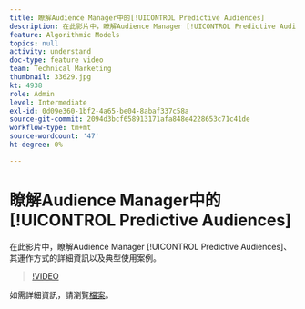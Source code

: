 ```yaml
---
title: 瞭解Audience Manager中的[!UICONTROL Predictive Audiences]
description: 在此影片中，瞭解Audience Manager [!UICONTROL Predictive Audiences]、其運作方式的詳細資訊以及典型使用案例。
feature: Algorithmic Models
topics: null
activity: understand
doc-type: feature video
team: Technical Marketing
thumbnail: 33629.jpg
kt: 4938
role: Admin
level: Intermediate
exl-id: 0d09e360-1bf2-4a65-be04-8abaf337c58a
source-git-commit: 2094d3bcf658913171afa848e4228653c71c41de
workflow-type: tm+mt
source-wordcount: '47'
ht-degree: 0%

---
```


# 瞭解Audience Manager中的[!UICONTROL Predictive Audiences]

在此影片中，瞭解Audience Manager [!UICONTROL Predictive Audiences]、其運作方式的詳細資訊以及典型使用案例。

>[!VIDEO](https://video.tv.adobe.com/v/33629/?quality=12)

如需詳細資訊，請瀏覽[檔案](https://experienceleague.adobe.com/docs/audience-manager/user-guide/features/algorithmic-models/predictive-audiences/predictive-audiences.html)。
